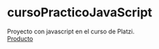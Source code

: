 # cursoPracticoJavaScript
Proyecto con javascript en el curso de Platzi.
<br>
<a href="https://ilanangelesrodriguez.github.io/cursoPracticoJavaScript/" target="_blank"> Producto <a>
